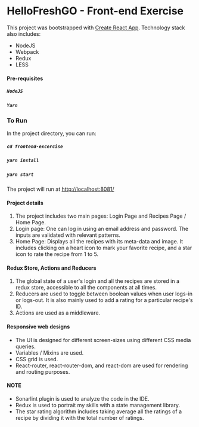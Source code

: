 # HelloFreshGO - Front-end Exercise

This project was bootstrapped with [Create React App](https://github.com/facebook/create-react-app).
Technology stack also includes:

- NodeJS
- Webpack
- Redux
- LESS

#### Pre-requisites

##### `NodeJS`

##### `Yarn`

### To Run

In the project directory, you can run:

##### `cd frontend-excercise`

##### `yarn install`

##### `yarn start`

The project will run at [http://localhost:8081/](http://localhost:8081/#/)

#### Project details

1. The project includes two main pages: Login Page and Recipes Page / Home Page.
2. Login page: One can log in using an email address and password. The inputs are validated with relevant patterns.
3. Home Page: Displays all the recipes with its meta-data and image. It includes clicking on a heart icon to mark your favorite recipe, and a star icon to rate the recipe from 1 to 5.

#### Redux Store, Actions and Reducers

1. The global state of a user's login and all the recipes are stored in a redux store, accessible to all the components at all times.
2. Reducers are used to toggle between boolean values when user logs-in or logs-out. It is also mainly used to add a rating for a particular recipe's ID.
3. Actions are used as a middleware.

#### Responsive web designs

- The UI is designed for different screen-sizes using different CSS media queries.
- Variables / Mixins are used.
- CSS grid is used.
- React-router, react-router-dom, and react-dom are used for rendering and routing purposes.

#### NOTE

- Sonarlint plugin is used to analyze the code in the IDE.
- Redux is used to portrait my skills with a state management library.
- The star rating algorithm includes taking average all the ratings of a recipe by dividing it with the total number of ratings.
